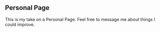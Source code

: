 ## Personal Page
This is my take on a Personal Page. 
Feel free to message me about things I could improve.